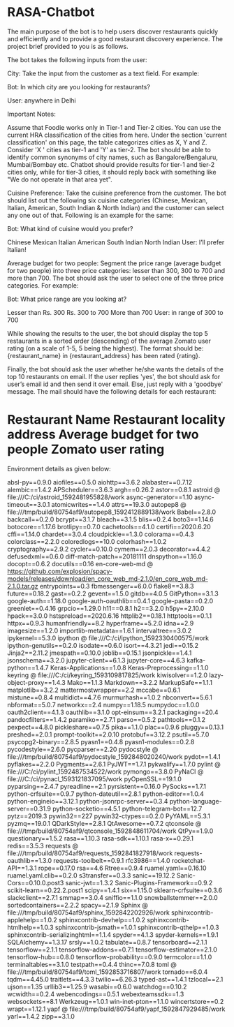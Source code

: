 # RASA-Chatbot

The main purpose of the bot is to help users discover restaurants quickly and efficiently and to provide a good restaurant discovery experience. The project brief provided to you is as follows.

The bot takes the following inputs from the user:

City: Take the input from the customer as a text field. For example:

Bot: In which city are you looking for restaurants?

User: anywhere in Delhi

Important Notes: 

Assume that Foodie works only in Tier-1 and Tier-2 cities. You can use the current HRA classification of the cities from here. Under the section 'current classification' on this page, the table categorizes cities as X, Y and Z. Consider 'X ' cities as tier-1 and 'Y' as tier-2. 
The bot should be able to identify common synonyms of city names, such as Bangalore/Bengaluru, Mumbai/Bombay etc. Chatbot should provide results for tier-1 and tier-2 cities only, while for tier-3 cities, it should reply back with something like "We do not operate in that area yet".


Cuisine Preference: Take the cuisine preference from the customer. The bot should list out the following six cuisine categories (Chinese, Mexican, Italian, American, South Indian & North Indian) and the customer can select any one out of that. Following is an example for the same:

Bot: What kind of cuisine would you prefer?

Chinese
Mexican
Italian
American
South Indian
North Indian
User: I’ll prefer Italian!

Average budget for two people: Segment the price range (average budget for two people) into three price categories: lesser than 300, 300 to 700 and more than 700. The bot should ask the user to select one of the three price categories. For example:

Bot: What price range are you looking at?

Lesser than Rs. 300
Rs. 300 to 700
More than 700
User: in range of 300 to 700



While showing the results to the user, the bot should display the top 5 restaurants in a sorted order (descending) of the average Zomato user rating (on a scale of 1-5, 5 being the highest). The format should be: {restaurant_name} in {restaurant_address} has been rated {rating}.


Finally, the bot should ask the user whether he/she wants the details of the top 10 restaurants on email. If the user replies 'yes', the bot should ask for user’s email id and then send it over email. Else, just reply with a 'goodbye' message. The mail should have the following details for each restaurant:

Restaurant Name
Restaurant locality address
Average budget for two people
Zomato user rating
=======================================================================================

Environment details as given below:

absl-py==0.9.0
aiofiles==0.5.0
aiohttp==3.6.2
alabaster==0.7.12
alembic==1.4.2
APScheduler==3.6.3
argh==0.26.2
astor==0.8.1
astroid @ file:///C:/ci/astroid_1592481955828/work
async-generator==1.10
async-timeout==3.0.1
atomicwrites==1.4.0
attrs==19.3.0
autopep8 @ file:///tmp/build/80754af9/autopep8_1592412889138/work
Babel==2.8.0
backcall==0.2.0
bcrypt==3.1.7
bleach==3.1.5
blis==0.2.4
boto3==1.14.6
botocore==1.17.6
brotlipy==0.7.0
cachetools==4.1.0
certifi==2020.6.20
cffi==1.14.0
chardet==3.0.4
cloudpickle==1.3.0
colorama==0.4.3
colorclass==2.2.0
coloredlogs==10.0
colorhash==1.0.2
cryptography==2.9.2
cycler==0.10.0
cymem==2.0.3
decorator==4.4.2
defusedxml==0.6.0
diff-match-patch==20181111
dnspython==1.16.0
docopt==0.6.2
docutils==0.16
en-core-web-md @ https://github.com/explosion/spacy-models/releases/download/en_core_web_md-2.1.0/en_core_web_md-2.1.0.tar.gz
entrypoints==0.3
fbmessenger==6.0.0
flake8==3.8.3
future==0.18.2
gast==0.2.2
gevent==1.5.0
gitdb==4.0.5
GitPython==3.1.3
google-auth==1.18.0
google-auth-oauthlib==0.4.1
google-pasta==0.2.0
greenlet==0.4.16
grpcio==1.29.0
h11==0.8.1
h2==3.2.0
h5py==2.10.0
hpack==3.0.0
hstspreload==2020.6.16
httplib2==0.18.1
httptools==0.1.1
httpx==0.9.3
humanfriendly==8.2
hyperframe==5.2.0
idna==2.9
imagesize==1.2.0
importlib-metadata==1.6.1
intervaltree==3.0.2
ipykernel==5.3.0
ipython @ file:///C:/ci/ipython_1592330400575/work
ipython-genutils==0.2.0
isodate==0.6.0
isort==4.3.21
jedi==0.15.2
Jinja2==2.11.2
jmespath==0.10.0
joblib==0.15.1
jsonpickle==1.4.1
jsonschema==3.2.0
jupyter-client==6.1.3
jupyter-core==4.6.3
kafka-python==1.4.7
Keras-Applications==1.0.8
Keras-Preprocessing==1.1.0
keyring @ file:///C:/ci/keyring_1593109817825/work
kiwisolver==1.2.0
lazy-object-proxy==1.4.3
Mako==1.1.3
Markdown==3.2.2
MarkupSafe==1.1.1
matplotlib==3.2.2
mattermostwrapper==2.2
mccabe==0.6.1
mistune==0.8.4
multidict==4.7.6
murmurhash==1.0.2
nbconvert==5.6.1
nbformat==5.0.7
networkx==2.4
numpy==1.18.5
numpydoc==1.0.0
oauth2client==4.1.3
oauthlib==3.1.0
opt-einsum==3.2.1
packaging==20.4
pandocfilters==1.4.2
paramiko==2.7.1
parso==0.5.2
pathtools==0.1.2
pexpect==4.8.0
pickleshare==0.7.5
pika==1.1.0
plac==0.9.6
pluggy==0.13.1
preshed==2.0.1
prompt-toolkit==2.0.10
protobuf==3.12.2
psutil==5.7.0
psycopg2-binary==2.8.5
pyasn1==0.4.8
pyasn1-modules==0.2.8
pycodestyle==2.6.0
pycparser==2.20
pydocstyle @ file:///tmp/build/80754af9/pydocstyle_1592848020240/work
pydot==1.4.1
pyflakes==2.2.0
Pygments==2.6.1
PyJWT==1.7.1
pykwalify==1.7.0
pylint @ file:///C:/ci/pylint_1592487534522/work
pymongo==3.8.0
PyNaCl @ file:///C:/ci/pynacl_1593121837095/work
pyOpenSSL==19.1.0
pyparsing==2.4.7
pyreadline==2.1
pyrsistent==0.16.0
PySocks==1.7.1
python-crfsuite==0.9.7
python-dateutil==2.8.1
python-editor==1.0.4
python-engineio==3.12.1
python-jsonrpc-server==0.3.4
python-language-server==0.31.9
python-socketio==4.5.1
python-telegram-bot==12.7
pytz==2019.3
pywin32==227
pywin32-ctypes==0.2.0
PyYAML==5.3.1
pyzmq==19.0.1
QDarkStyle==2.8.1
QtAwesome==0.7.2
qtconsole @ file:///tmp/build/80754af9/qtconsole_1592848611704/work
QtPy==1.9.0
questionary==1.5.2
rasa==1.10.3
rasa-sdk==1.10.1
rasa-x==0.29.1
redis==3.5.3
requests @ file:///tmp/build/80754af9/requests_1592841827918/work
requests-oauthlib==1.3.0
requests-toolbelt==0.9.1
rfc3986==1.4.0
rocketchat-API==1.3.1
rope==0.17.0
rsa==4.6
Rtree==0.9.4
ruamel.yaml==0.16.10
ruamel.yaml.clib==0.2.0
s3transfer==0.3.3
sanic==19.12.2
Sanic-Cors==0.10.0.post3
sanic-jwt==1.3.2
Sanic-Plugins-Framework==0.9.2
scikit-learn==0.22.2.post1
scipy==1.4.1
six==1.15.0
sklearn-crfsuite==0.3.6
slackclient==2.7.1
smmap==3.0.4
sniffio==1.1.0
snowballstemmer==2.0.0
sortedcontainers==2.2.2
spacy==2.1.9
Sphinx @ file:///tmp/build/80754af9/sphinx_1592842202926/work
sphinxcontrib-applehelp==1.0.2
sphinxcontrib-devhelp==1.0.2
sphinxcontrib-htmlhelp==1.0.3
sphinxcontrib-jsmath==1.0.1
sphinxcontrib-qthelp==1.0.3
sphinxcontrib-serializinghtml==1.1.4
spyder==4.1.3
spyder-kernels==1.9.1
SQLAlchemy==1.3.17
srsly==1.0.2
tabulate==0.8.7
tensorboard==2.1.1
tensorflow==2.1.1
tensorflow-addons==0.7.1
tensorflow-estimator==2.1.0
tensorflow-hub==0.8.0
tensorflow-probability==0.9.0
termcolor==1.1.0
terminaltables==3.1.0
testpath==0.4.4
thinc==7.0.8
toml @ file:///tmp/build/80754af9/toml_1592853716807/work
tornado==6.0.4
tqdm==4.45.0
traitlets==4.3.3
twilio==6.26.3
typed-ast==1.4.1
tzlocal==2.1
ujson==1.35
urllib3==1.25.9
wasabi==0.6.0
watchdog==0.10.2
wcwidth==0.2.4
webencodings==0.5.1
webexteamssdk==1.3
websockets==8.1
Werkzeug==1.0.1
win-inet-pton==1.1.0
wincertstore==0.2
wrapt==1.12.1
yapf @ file:///tmp/build/80754af9/yapf_1592847929485/work
yarl==1.4.2
zipp==3.1.0

